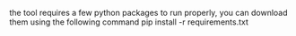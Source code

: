 the tool requires a few python packages to run properly, you can download them using the following command
pip install -r requirements.txt
